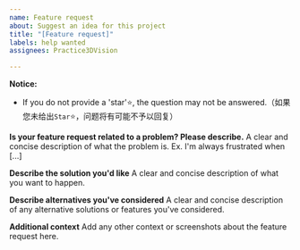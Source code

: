 ```yaml
---
name: Feature request
about: Suggest an idea for this project
title: "[Feature request]"
labels: help wanted
assignees: Practice3DVision

---
```


**Notice:**
- If you do not provide a 'star'⭐, the question may not be answered.（如果您未给出`Star`⭐，问题将有可能不予以回复）

**Is your feature request related to a problem? Please describe.**
A clear and concise description of what the problem is. Ex. I'm always frustrated when [...]

**Describe the solution you'd like**
A clear and concise description of what you want to happen.

**Describe alternatives you've considered**
A clear and concise description of any alternative solutions or features you've considered.

**Additional context**
Add any other context or screenshots about the feature request here.

